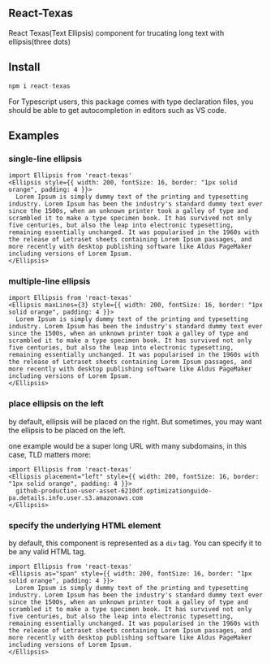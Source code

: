 ## React-Texas

React Texas(Text Ellipsis) component for trucating long text with ellipsis(three dots)

## Install

```javascript
npm i react-texas
```

For Typescript users, this package comes with type declaration files, you should be able to get autocompletion in editors such as VS code.

## Examples

### single-line ellipsis

```tsx
import Ellipsis from 'react-texas'
<Ellipsis style={{ width: 200, fontSize: 16, border: "1px solid orange", padding: 4 }}>
  Lorem Ipsum is simply dummy text of the printing and typesetting industry. Lorem Ipsum has been the industry's standard dummy text ever since the 1500s, when an unknown printer took a galley of type and scrambled it to make a type specimen book. It has survived not only five centuries, but also the leap into electronic typesetting, remaining essentially unchanged. It was popularised in the 1960s with the release of Letraset sheets containing Lorem Ipsum passages, and more recently with desktop publishing software like Aldus PageMaker including versions of Lorem Ipsum.
</Ellipsis>
```

### multiple-line ellipsis

```tsx
import Ellipsis from 'react-texas'
<Ellipsis maxLines={3} style={{ width: 200, fontSize: 16, border: "1px solid orange", padding: 4 }}>
  Lorem Ipsum is simply dummy text of the printing and typesetting industry. Lorem Ipsum has been the industry's standard dummy text ever since the 1500s, when an unknown printer took a galley of type and scrambled it to make a type specimen book. It has survived not only five centuries, but also the leap into electronic typesetting, remaining essentially unchanged. It was popularised in the 1960s with the release of Letraset sheets containing Lorem Ipsum passages, and more recently with desktop publishing software like Aldus PageMaker including versions of Lorem Ipsum.
</Ellipsis>
```

### place ellipsis on the left

by default, ellipsis will be placed on the right. But sometimes, you may want the ellipsis to be placed on the left. 

one example would be a super long URL with many subdomains, in this case, TLD matters more:

```tsx
import Ellipsis from 'react-texas'
<Ellipsis placement="left" style={{ width: 200, fontSize: 16, border: "1px solid orange", padding: 4 }}>
  github-production-user-asset-6210df.optimizationguide-pa.details.info.user.s3.amazonaws.com
</Ellipsis>
```

### specify the underlying HTML element

by default, this component is represented as a `div` tag. You can specify it to be any valid HTML tag.

```tsx
import Ellipsis from 'react-texas'
<Ellipsis as="span" style={{ width: 200, fontSize: 16, border: "1px solid orange", padding: 4 }}>
  Lorem Ipsum is simply dummy text of the printing and typesetting industry. Lorem Ipsum has been the industry's standard dummy text ever since the 1500s, when an unknown printer took a galley of type and scrambled it to make a type specimen book. It has survived not only five centuries, but also the leap into electronic typesetting, remaining essentially unchanged. It was popularised in the 1960s with the release of Letraset sheets containing Lorem Ipsum passages, and more recently with desktop publishing software like Aldus PageMaker including versions of Lorem Ipsum.
</Ellipsis>
```
